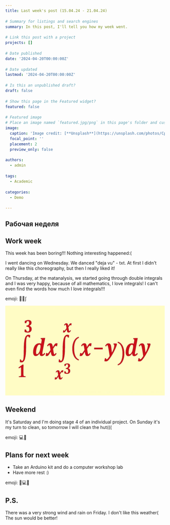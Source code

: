 ```yaml
---
title: Last week's post (15.04.24 - 21.04.24)

# Summary for listings and search engines
summary: In this post, I'll tell you how my week went.

# Link this post with a project
projects: []

# Date published
date: '2024-04-20T00:00:00Z'

# Date updated
lastmod: '2024-04-20T00:00:00Z'

# Is this an unpublished draft?
draft: false

# Show this page in the Featured widget?
featured: false

# Featured image
# Place an image named `featured.jpg/png` in this page's folder and customize its options here.
image:
  caption: 'Image credit: [**Unsplash**](https://unsplash.com/photos/CpkOjOcXdUY)'
  focal_point: ''
  placement: 2
  preview_only: false

authors:
  - admin

tags:
  - Academic

categories:
  - Demo

---
```



## Рабочая неделя

## Work week

This week has been boring!!! Nothing interesting happened:( 

I went dancing on Wednesday. We danced "deja vu" - txt. At first I didn't really like this choreography, but then I really liked it!

On Thursday, at the matanalysis, we started going through double integrals and I was very happy, because of all mathematics, I love integrals! I can't even find the words how much I love integrals!!!

emoji: 🥱💃∫

![Double integral](интеграл.jpg)

## Weekend

It's Saturday and I'm doing stage 4 of an individual project.
On Sunday it's my turn to clean, so tomorrow I will clean the hut(((

emoji:  💻🧹

## Plans for next week

- Take an Arduino kit and do a computer workshop lab
- Have more rest :)

emoji: 🤖💻😴

## P.S.

There was a very strong wind and rain on Friday. I don't like this weather(
The sun would be better!
